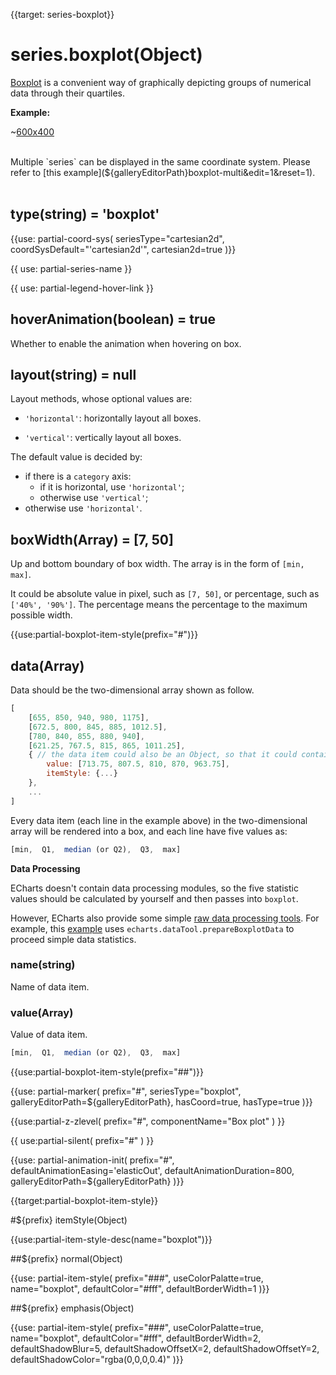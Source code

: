 
{{target: series-boxplot}}

# series.boxplot(Object)

[Boxplot](https://en.wikipedia.org/wiki/Box_plot) is a convenient way of graphically depicting groups of numerical data through their quartiles.

**Example:**

~[600x400](${galleryViewPath}boxplot-light-velocity&edit=1&reset=1)

<br>
Multiple `series` can be displayed in the same coordinate system. Please refer to [this example](${galleryEditorPath}boxplot-multi&edit=1&reset=1).

<br>
<br>

## type(string) = 'boxplot'

{{use: partial-coord-sys(
    seriesType="cartesian2d",
    coordSysDefault="'cartesian2d'",
    cartesian2d=true
)}}


{{ use: partial-series-name }}

{{ use: partial-legend-hover-link }}

## hoverAnimation(boolean) = true

Whether to enable the animation when hovering on box.


## layout(string) = null

Layout methods, whose optional values are:

+ `'horizontal'`: horizontally layout all boxes.

+ `'vertical'`: vertically layout all boxes.

The default value is decided by:

+ if there is a `category` axis:
    + if it is horizontal, use `'horizontal'`;
    + otherwise use `'vertical'`;
+ otherwise use `'horizontal'`.


## boxWidth(Array) = [7, 50]

Up and bottom boundary of box width. The array is in the form of `[min, max]`.

It could be absolute value in pixel, such as `[7, 50]`, or percentage, such as `['40%', '90%']`. The percentage means the percentage to the maximum possible width.


{{use:partial-boxplot-item-style(prefix="#")}}


## data(Array)

Data should be the two-dimensional array shown as follow.

```javascript
[
    [655, 850, 940, 980, 1175],
    [672.5, 800, 845, 885, 1012.5],
    [780, 840, 855, 880, 940],
    [621.25, 767.5, 815, 865, 1011.25],
    { // the data item could also be an Object, so that it could contains special settings for this data item.
        value: [713.75, 807.5, 810, 870, 963.75],
        itemStyle: {...}
    },
    ...
]
```

Every data item (each line in the example above) in the two-dimensional array will be rendered into a box, and each line have five values as:

```javascript
[min,  Q1,  median (or Q2),  Q3,  max]
```

**Data Processing**

ECharts doesn't contain data processing modules, so the five statistic values should be calculated by yourself and then passes into `boxplot`.

However, ECharts also provide some simple [raw data processing tools](https://github.com/ecomfe/echarts/tree/dev-3.0.0/extension/dataTool). For example, this [example](${galleryEditorPath}boxplot-light-velocity&edit=1&reset=1) uses `echarts.dataTool.prepareBoxplotData` to proceed simple data statistics.


### name(string)

Name of data item.

### value(Array)

Value of data item.

```javascript
[min,  Q1,  median (or Q2),  Q3,  max]
```

{{use:partial-boxplot-item-style(prefix="##")}}


{{use: partial-marker(
    prefix="#",
    seriesType="boxplot",
    galleryEditorPath=${galleryEditorPath},
    hasCoord=true,
    hasType=true
)}}

{{use:partial-z-zlevel(
    prefix="#",
    componentName="Box plot"
) }}

{{ use:partial-silent(
    prefix="#"
) }}

{{use: partial-animation-init(
    prefix="#",
    defaultAnimationEasing='elasticOut',
    defaultAnimationDuration=800,
    galleryEditorPath=${galleryEditorPath}
)}}













{{target:partial-boxplot-item-style}}

#${prefix} itemStyle(Object)

{{use:partial-item-style-desc(name="boxplot")}}


##${prefix} normal(Object)

{{use: partial-item-style(
    prefix="###",
    useColorPalatte=true,
    name="boxplot",
    defaultColor="#fff",
    defaultBorderWidth=1
)}}


##${prefix} emphasis(Object)

{{use: partial-item-style(
    prefix="###",
    useColorPalatte=true,
    name="boxplot",
    defaultColor="#fff",
    defaultBorderWidth=2,
    defaultShadowBlur=5,
    defaultShadowOffsetX=2,
    defaultShadowOffsetY=2,
    defaultShadowColor="rgba(0,0,0,0.4)"
)}}
